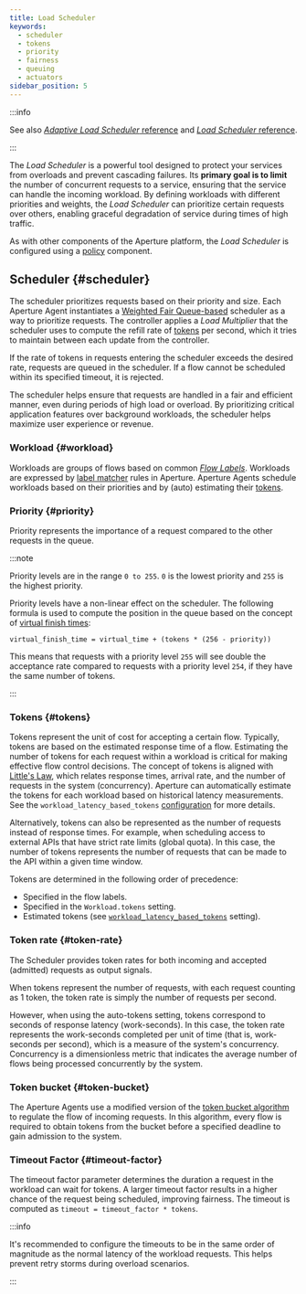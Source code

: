 ```yaml
---
title: Load Scheduler
keywords:
  - scheduler
  - tokens
  - priority
  - fairness
  - queuing
  - actuators
sidebar_position: 5
---
```


:::info

See also
[_Adaptive Load Scheduler_ reference](/reference/policies/spec.md#adaptive-load-scheduler)
and
[_Load Scheduler_ reference](/reference/policies/spec.md#adaptive-load-scheduler).

:::

The _Load Scheduler_ is a powerful tool designed to protect your services from
overloads and prevent cascading failures. Its **primary goal is to limit** the
number of concurrent requests to a service, ensuring that the service can handle
the incoming workload. By defining workloads with different priorities and
weights, the _Load Scheduler_ can prioritize certain requests over others,
enabling graceful degradation of service during times of high traffic.

As with other components of the Aperture platform, the _Load Scheduler_ is
configured using a [policy][policies] component.

## Scheduler {#scheduler}

The scheduler prioritizes requests based on their priority and size. Each
Aperture Agent instantiates a
[Weighted Fair Queue-based](https://en.wikipedia.org/wiki/Weighted_fair_queueing)
scheduler as a way to prioritize requests. The controller applies a _Load
Multiplier_ that the scheduler uses to compute the refill rate of
[tokens](#tokens) per second, which it tries to maintain between each update
from the controller.

If the rate of tokens in requests entering the scheduler exceeds the desired
rate, requests are queued in the scheduler. If a flow cannot be scheduled within
its specified timeout, it is rejected.

The scheduler helps ensure that requests are handled in a fair and efficient
manner, even during periods of high load or overload. By prioritizing critical
application features over background workloads, the scheduler helps maximize
user experience or revenue.

### Workload {#workload}

Workloads are groups of flows based on common [_Flow Labels_](./flow-label.md).
Workloads are expressed by [label matcher][label-matcher] rules in Aperture.
Aperture Agents schedule workloads based on their priorities and by (auto)
estimating their [tokens](#tokens).

### Priority {#priority}

Priority represents the importance of a request compared to the other requests
in the queue.

:::note

Priority levels are in the range `0 to 255`. `0` is the lowest priority and
`255` is the highest priority.

Priority levels have a non-linear effect on the scheduler. The following formula
is used to compute the position in the queue based on the concept of
[virtual finish times](https://en.wikipedia.org/wiki/Weighted_fair_queueing#Algorithm):

`virtual_finish_time = virtual_time + (tokens * (256 - priority))`

This means that requests with a priority level `255` will see double the
acceptance rate compared to requests with a priority level `254`, if they have
the same number of tokens.

:::

### Tokens {#tokens}

Tokens represent the unit of cost for accepting a certain flow. Typically,
tokens are based on the estimated response time of a flow. Estimating the number
of tokens for each request within a workload is critical for making effective
flow control decisions. The concept of tokens is aligned with
[Little's Law](https://en.wikipedia.org/wiki/Little%27s_law), which relates
response times, arrival rate, and the number of requests in the system
(concurrency). Aperture can automatically estimate the tokens for each workload
based on historical latency measurements. See the
`workload_latency_based_tokens`
[configuration](/reference/policies/spec.md#load-scheduler) for more details.

Alternatively, tokens can also be represented as the number of requests instead
of response times. For example, when scheduling access to external APIs that
have strict rate limits (global quota). In this case, the number of tokens
represents the number of requests that can be made to the API within a given
time window.

Tokens are determined in the following order of precedence:

- Specified in the flow labels.
- Specified in the `Workload.tokens` setting.
- Estimated tokens (see
  [`workload_latency_based_tokens`](/reference/policies/spec.md#load-scheduler)
  setting).

### Token rate {#token-rate}

The Scheduler provides token rates for both incoming and accepted (admitted)
requests as output signals.

When tokens represent the number of requests, with each request counting as 1
token, the token rate is simply the number of requests per second.

However, when using the auto-tokens setting, tokens correspond to seconds of
response latency (work-seconds). In this case, the token rate represents the
work-seconds completed per unit of time (that is, work-seconds per second),
which is a measure of the system's concurrency. Concurrency is a dimensionless
metric that indicates the average number of flows being processed concurrently
by the system.

### Token bucket {#token-bucket}

The Aperture Agents use a modified version of the
[token bucket algorithm](https://en.wikipedia.org/wiki/Token_bucket) to regulate
the flow of incoming requests. In this algorithm, every flow is required to
obtain tokens from the bucket before a specified deadline to gain admission to
the system.

### Timeout Factor {#timeout-factor}

The timeout factor parameter determines the duration a request in the workload
can wait for tokens. A larger timeout factor results in a higher chance of the
request being scheduled, improving fairness. The timeout is computed as
`timeout = timeout_factor * tokens`.

:::info

It's recommended to configure the timeouts to be in the same order of magnitude
as the normal latency of the workload requests. This helps prevent retry storms
during overload scenarios.

:::

[label-matcher]: ./selector.md#label-matcher
[policies]: /concepts/policy/policy.md
